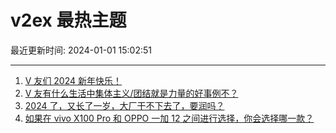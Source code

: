 # v2ex 最热主题

最近更新时间: 2024-01-01 15:02:51

--- 
1. [V 友们 2024 新年快乐！](https://www.v2ex.com/t/1004877) 
2. [V 友有什么生活中集体主义/团结就是力量的好事例不？](https://www.v2ex.com/t/1004890) 
3. [2024 了，又长了一岁，大厂干不下去了，要润吗？](https://www.v2ex.com/t/1004896) 
4. [如果在 vivo X100 Pro 和 OPPO 一加 12 之间进行选择，你会选择哪一款？](https://www.v2ex.com/t/1004916) 
